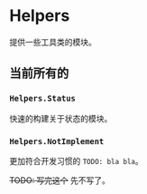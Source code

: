 # Helpers

提供一些工具类的模块。

## 当前所有的

### `Helpers.Status`

快速的构建关于状态的模块。

### `Helpers.NotImplement`

更加符合开发习惯的 `TODO: bla bla`。

~~TODO: 写完这个~~ 先不写了。
